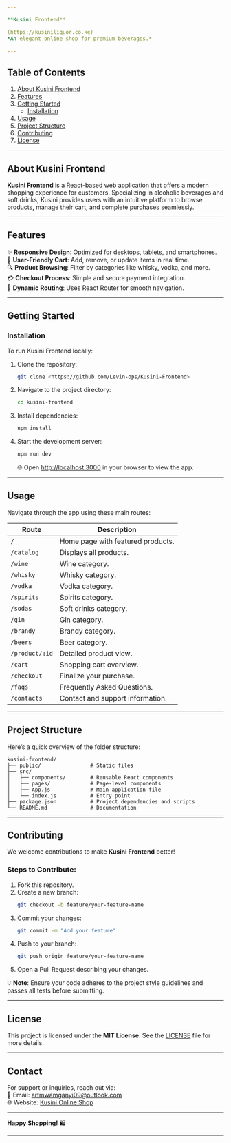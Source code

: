 ```yaml
---

**Kusini Frontend**

(https://kusiniliquor.co.ke)  
*An elegant online shop for premium beverages.*

---
```


## **Table of Contents**

1. [About Kusini Frontend](#about-kusini-frontend)
2. [Features](#features)
3. [Getting Started](#getting-started)
   - [Installation](#installation)
4. [Usage](#usage)
5. [Project Structure](#project-structure)
6. [Contributing](#contributing)
7. [License](#license)

---

## **About Kusini Frontend**

**Kusini Frontend** is a React-based web application that offers a modern shopping experience for customers. Specializing in alcoholic beverages and soft drinks, Kusini provides users with an intuitive platform to browse products, manage their cart, and complete purchases seamlessly.

---

## **Features**

✨ **Responsive Design**: Optimized for desktops, tablets, and smartphones.  
🛒 **User-Friendly Cart**: Add, remove, or update items in real time.  
🔍 **Product Browsing**: Filter by categories like whisky, vodka, and more.  
💳 **Checkout Process**: Simple and secure payment integration.  
🔗 **Dynamic Routing**: Uses React Router for smooth navigation.

---

## **Getting Started**

### **Installation**

To run Kusini Frontend locally:

1. Clone the repository:
   ```bash
   git clone <https://github.com/Levin-ops/Kusini-Frontend>
   ```
2. Navigate to the project directory:
   ```bash
   cd kusini-frontend
   ```
3. Install dependencies:
   ```bash
   npm install
   ```
4. Start the development server:

   ```bash
   npm run dev
   ```

   🌐 Open [http://localhost:3000](http://localhost:3000) in your browser to view the app.

---

## **Usage**

Navigate through the app using these main routes:

| Route          | Description                       |
| -------------- | --------------------------------- |
| `/`            | Home page with featured products. |
| `/catalog`     | Displays all products.            |
| `/wine`        | Wine category.                    |
| `/whisky`      | Whisky category.                  |
| `/vodka`       | Vodka category.                   |
| `/spirits`     | Spirits category.                 |
| `/sodas`       | Soft drinks category.             |
| `/gin`         | Gin category.                     |
| `/brandy`      | Brandy category.                  |
| `/beers`       | Beer category.                    |
| `/product/:id` | Detailed product view.            |
| `/cart`        | Shopping cart overview.           |
| `/checkout`    | Finalize your purchase.           |
| `/faqs`        | Frequently Asked Questions.       |
| `/contacts`    | Contact and support information.  |

---

## **Project Structure**

Here’s a quick overview of the folder structure:

```
kusini-frontend/
├── public/                # Static files
├── src/
│   ├── components/        # Reusable React components
│   ├── pages/             # Page-level components
│   ├── App.js             # Main application file
│   └── index.js           # Entry point
├── package.json           # Project dependencies and scripts
└── README.md              # Documentation
```

---

## **Contributing**

We welcome contributions to make **Kusini Frontend** better!

### **Steps to Contribute**:

1. Fork this repository.
2. Create a new branch:
   ```bash
   git checkout -b feature/your-feature-name
   ```
3. Commit your changes:
   ```bash
   git commit -m "Add your feature"
   ```
4. Push to your branch:
   ```bash
   git push origin feature/your-feature-name
   ```
5. Open a Pull Request describing your changes.

💡 **Note**: Ensure your code adheres to the project style guidelines and passes all tests before submitting.

---

## **License**

This project is licensed under the **MIT License**. See the [LICENSE](LICENSE) file for more details.

---

## **Contact**

For support or inquiries, reach out via:  
📧 Email: [artmwamganyi09@outlook.com](mailto:artmwanganyi09@outlook.com)  
🌐 Website: [Kusini Online Shop](https://kusiniliquor.co.ke)

---

**Happy Shopping!** 🛍️

---
